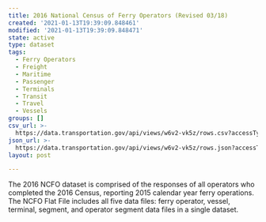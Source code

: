```yaml
---
title: 2016 National Census of Ferry Operators (Revised 03/18)
created: '2021-01-13T19:39:09.848461'
modified: '2021-01-13T19:39:09.848471'
state: active
type: dataset
tags:
  - Ferry Operators
  - Freight
  - Maritime
  - Passenger
  - Terminals
  - Transit
  - Travel
  - Vessels
groups: []
csv_url: >-
  https://data.transportation.gov/api/views/w6v2-vk5z/rows.csv?accessType=DOWNLOAD
json_url: >-
  https://data.transportation.gov/api/views/w6v2-vk5z/rows.json?accessType=DOWNLOAD
layout: post

---
```

The 2016 NCFO dataset is comprised of the responses of all operators who completed the 2016 Census, reporting 2015 calendar year ferry operations. The NCFO Flat File includes all five data files: ferry operator, vessel, terminal, segment, and operator segment data files in a single dataset.
